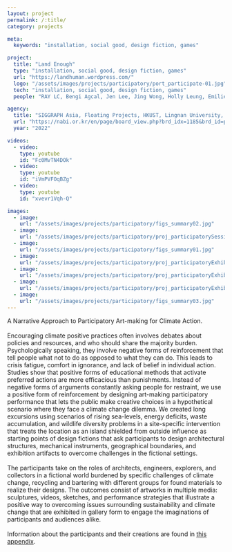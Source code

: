 ```yaml
---
layout: project
permalink: /:title/
category: projects

meta:
  keywords: "installation, social good, design fiction, games"

project:
  title: "Land Enough"
  type: "installation, social good, design fiction, games"
  url: "https://landhuman.wordpress.com/"
  logo: "/assets/images/projects/participatory/port_participate-01.jpg"
  tech: "installation, social good, design fiction, games"
  people: "RAY LC, Bengi Agcal, Jen Lee, Jing Wong, Holly Leung, Emilie Choi"

agency:
  title: "SIGGRAPH Asia, Floating Projects, HKUST, Lingnan University, City University of Hong Kong"
  url: "https://nabi.or.kr/en/page/board_view.php?brd_idx=1185&brd_id=project"
  year: "2022"

videos:
  - video:
    type: youtube
    id: "Fc0MvTN4DOk"
  - video:
    type: youtube
    id: "iVmPVFOqBZg"
  - video:
    type: youtube
    id: "xvevr1Vqh-Q"

images:
  - image:
    url: "/assets/images/projects/participatory/figs_summary02.jpg"
  - image:
    url: "/assets/images/projects/participatory/proj_participatorySessionA-03.jpg"
  - image:
    url: "/assets/images/projects/participatory/figs_summary01.jpg"
  - image:
    url: "/assets/images/projects/participatory/proj_participatoryExhibitFP-01.jpg"
  - image:
    url: "/assets/images/projects/participatory/proj_participatoryExhibitFP-06.jpg"
  - image:
    url: "/assets/images/projects/participatory/proj_participatoryExhibitFP-43.jpg"
  - image:
    url: "/assets/images/projects/participatory/figs_summary03.jpg"
---
```

<p>A Narrative Approach to Participatory Art-making for Climate Action.<br><br>
Encouraging climate positive practices often involves debates about policies and resources, and who should share the majority burden. Psychologically speaking, they involve negative forms of reinforcement that tell people what not to do as opposed to what they can do. This leads to crisis fatigue, comfort in ignorance, and lack of belief in individual action. Studies show that positive forms of educational methods that activate preferred actions are more efficacious than punishments. Instead of negative forms of arguments constantly asking people for restraint, we use a positive form of reinforcement by designing art-making participatory performance that lets the public make creative choices in a hypothetical scenario where they face a climate change dilemma. We created long excursions using scenarios of rising sea-levels, energy deficits, waste accumulation, and wildlife diversity problems in a site-specific intervention that treats the location as an island shielded from outside influence as starting points of design fictions that ask participants to design architectural structures, mechanical instruments, geographical boundaries, and exhibition artifacts to overcome challenges in the fictional settings.<br><br>
The participants take on the roles of architects, engineers, explorers, and collectors in a fictional world burdened by specific challenges of climate change, recycling and bartering with different groups for found materials to realize their designs. The outcomes consist of artworks in multiple media: sculptures, videos, sketches, and performance strategies that illustrate a positive way to overcoming issues surrounding sustainability and climate change that are exhibited in gallery form to engage the imaginations of participants and audiences alike.<br><br>
Information about the participants and their creations are found in <a href="/assets/images/projects/participatory/Bricolage_Appendix.pdf"><u>this appendix</u></a>.</p>
